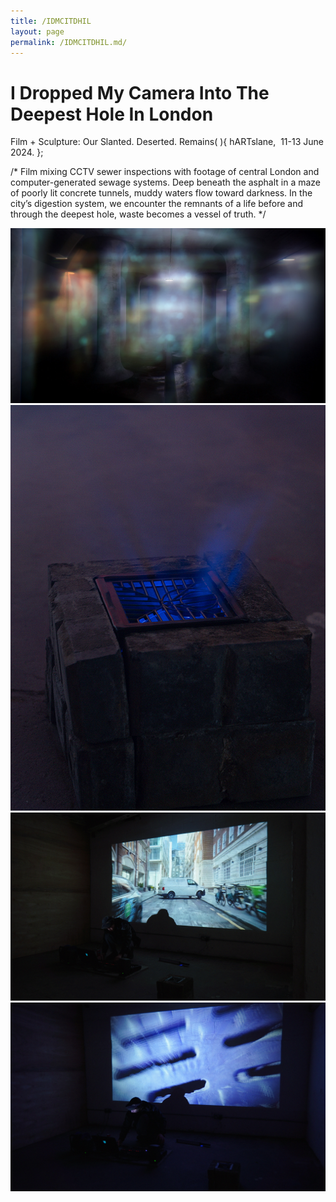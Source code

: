 ```yaml
---
title: /IDMCITDHIL
layout: page
permalink: /IDMCITDHIL.md/
---
```


# I Dropped My Camera Into The Deepest Hole In London
Film + Sculpture: Our Slanted. Deserted. Remains( ){
  hARTslane,  11-13 June 2024.
};  

/*
Film mixing CCTV sewer inspections with footage of central London and computer-generated sewage systems. 
Deep beneath the asphalt in a maze of poorly lit concrete tunnels, muddy waters flow toward darkness. In the city’s digestion system, we encounter the remnants of a life before and through the deepest hole, waste becomes a vessel of truth. 
*/
  
[<img alt="Film Still" class="centered-image" src="DroppedMyCamera_Tunnel.jpg"  />](https://youtu.be/QwcH-mlLNd8)
<img alt="Sewer Sculpture" class="centered-image" src="DroppedMyCamera_Sewer.jpg" />
<img alt="Film Still" class="centered-image" src="DroppedMyCamera_Street.jpg" />
<img alt="Performance" class="centered-image" src="DroppedMyCamera_Performance.jpg" />
